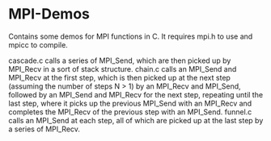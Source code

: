 # MPI-Demos
Contains some demos for MPI functions in C. It requires mpi.h to use and mpicc to compile.

cascade.c calls a series of MPI_Send, which are then picked up by MPI_Recv in a sort of stack structure.
chain.c calls an MPI_Send and MPI_Recv at the first step, which is then picked up at the next step (assuming the number of steps N > 1) by an MPI_Recv and MPI_Send, followed by an MPI_Send and MPI_Recv for the next step, repeating until the last step, where it picks up the previous MPI_Send with an MPI_Recv and completes the MPI_Recv of the previous step with an MPI_Send.
funnel.c calls an MPI_Send at each step, all of which are picked up at the last step by a series of MPI_Recv.

